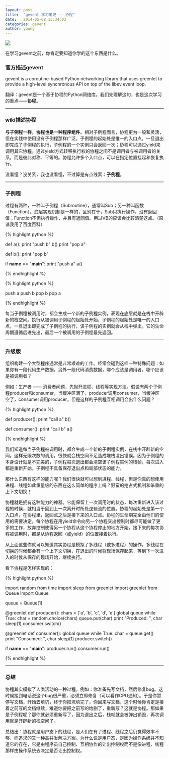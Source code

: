 ```yaml
---
layout: post
title:  "gevent 学习笔记 —— 协程"
date:   2014-05-08 13:34:03
categories: gevent
author: young
---
```


![](http://young-py.github.io/imgs/yyzt.jpeg)

在学习gevent之前，你肯定要知道你学的这个东西是什么。

### **官方描述gevent**
 
gevent is a coroutine-based Python networking library that uses greenlet to provide a high-level synchronous API on top of the libev event loop.

翻译：gevent是一个基于协程的Python网络库。我们先理解这句，也是这次学习的重点——**协程**。

-----

### **wiki描述协程**

**与子例程一样，协程也是一种程序组件**。相对子例程而言，协程更为一般和灵活，但在实践中使用没有子例程那样广泛。子例程的起始处是惟一的入口点，一旦退出即完成了子例程的执行，子例程的一个实例只会返回一次；协程可以通过yield来调用其它协程。通过yield方式转移执行权的协程之间不是调用者与被调用者的关系，而是彼此对称、平等的。协程允许多个入口点，可以在指定位置挂起和恢复执行。

没看懂？没关系，我也没看懂，不过算是有点线索：**子例程**。

-----

### **子例程**

过程有两种，一种叫子例程（Subroutine），通常叫Sub；另一种叫函数（Function）。底层实现机制是一样的，区别在于，Sub只执行操作，没有返回值；Function不但执行操作，并且有返回值。用过VB的应该会比较清楚这点。（原谅我用了百度百科）

{% highlight python %}

def a():
    print "push b"
    b()
    print "pop a"

def b():
    print "pop b"

if __name__ == "__main__":
    print "push a"
    a()

{% endhighlight %}

{% highlight python %}

push a
push b
pop b
pop a

{% endhighlight %}

每当子例程被调用时，都会生成一个新的子例程实例，表现在底层就是在栈中开辟新的栈空间。执行从被调用子例程的起始处开始，子例程的起始处是唯一的入口点，一旦退出即完成了子例程的执行，该子例程的实例就会从栈中弹出。它的生命周期遵循后进先出，最后一个被调用的子例程最先返回。

-----

### **升级版**

组织构建一个大型程序通常是非常艰难的工作。经常会碰到这样一种特殊问题：如果你有一段代码生产数据，另外一段代码消费数据，哪个应该是调用者，哪个应该是被调用者？

例如：生产者 —— 消费者问题，先抛开进程、线程等实现方法。假设有两个子例程producer和consumer，当缓冲区满了，producer调用consumer，当缓冲区空了，consumer调用producer，但是这样的子例程互相调用会出什么问题？

{% highlight python %}

def producer():
    print "call a"
    b()

def consumer():
    print "call b"
    a()

{% endhighlight %}

我们知道每当子例程被调用时，都会生成一个新的子例程实例，在栈中开辟新的空间。这样无限次数的调用，很快就会栈空间不足造成堆栈溢出错误。因为子例程的本身设计就是不完美的，子例程每次退出都会清空该子例程实例的栈帧，每次进入都是重新开始。子例程不具备保存退出点和局部状态的能力。

那什么东西有这样的能力呢？我们很快就可以想到进程、线程，但是你真的想使用进程、线程如此重量级的东西在这么简单的程序上吗？野蛮的抢占式机制和笨重的上下文切换！

协程就是拥有这种能力的神器。它能保留上一次调用时的状态，每次重新进入该过程的时候，就相当于回到上一次离开时所处逻辑流的位置。协程的起始处是第一个入口点，在协程里，返回点之后是接下来的入口点。协程的生命期完全由他们的使用的需要决定。每个协程在用yield命令向另一个协程交出控制时都尽可能做了更多的工作，放弃控制使得另一个协程从这个协程停止的地方开始，接下来的每次协程被调用时，都是从协程返回（或yield）的位置接着执行。


从上面这些你就可以知道其实协程是模拟了多线程（或多进程）的操作，多线程在切换的时候都会有一个上下文切换，在退出的时候将现场保存起来，等到下一次进入的时候从保存的现场开始，继续执行。

看下协程是怎样实现的：

{% highlight python %}

import random
from time import sleep
from greenlet import greenlet
from Queue import Queue

queue = Queue(1)

@greenlet
def producer():
    chars = ['a', 'b', 'c', 'd', 'e']
    global queue
    while True:
        char = random.choice(chars)
        queue.put(char)
        print "Produced: ", char
        sleep(1)
        consumer.switch()

@greenlet
def consumer():
    global queue
    while True:
        char = queue.get()
        print "Consumed: ", char
        sleep(1)
        producer.switch()

if __name__ == "__main__":
    producer.run()
    consumer.run()

{% endhighlight %}

-----

### **总结**
协程其实模拟了人类活动的一种过程。例如：你准备先写文档，然后修复bug。这时候接到电话说这个bug很严重，必须立即修复（可以看作CPU通知）。于是你暂停写文档，开始去填坑，终于你把坑填完了，你回来写文档，这个时候你肯定是接着之前写的文档继续，难道你要把之前写的给删了，重新写？这就是协程。那如果是子例程呢？那你就必须重新写了，因为退出之后，栈帧就会被弹出销毁，再次调用就是开辟新的栈空间了。

总结出：协程就是用户态下的线程，是人们在有了进程、线程之后仍觉得效率不够，而追求的又一种高并发解决方案。为什么说是用户态，是因为操作系统并不知道它的存在，它是由程序员自己控制、互相协作的让出控制权而不是像进程、线程那样由操作系统去决定是否让出控制权。



